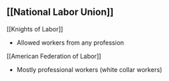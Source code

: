 
[[National Labor Union]]
- 

[[Knights of Labor]]
- Allowed workers from any profession

[[American Federation of Labor]]
- Mostly professional workers (white collar workers)




